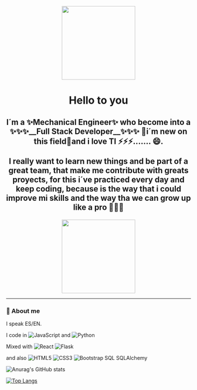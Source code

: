 <div id="header" align="center">
    <img src="https://media.giphy.com/media/Kc2GKprlwHTTizRfmu/giphy.gif" alt="" width="200">
    <h1 align="center">Hello to you </h1>
    <h2 align="center"> I´m a ✨Mechanical Engineer✨ who become into a ✨✨✨__Full Stack Developer__✨✨✨
🌱i´m new on this field🌱and  i love TI ⚡⚡⚡.......  😄. 

I really want to learn new things and be part of a great team, that make me contribute with greats proyects, for this i´ve  practiced every day and keep coding, because is the way that i could improve mi skills and the way tha we can grow up like a pro 🚀🚀🚀
    </h2>
    
    
</div>
<div id= "header" align = "center">
    <img src="https://media.giphy.com/media/N57KpqDb0tlWE/giphy.gif" alt="" width="200">
</div>

- - -


    
<h3>🤔 About me</h3>
    
I speak ES/EN.

I code in ![JavaScript](https://img.shields.io/badge/javascript-%23323330.svg?style=for-the-badge&logo=javascript&logoColor=%23F7DF1E) and ![Python](https://img.shields.io/badge/python-3670A0?style=for-the-badge&logo=python&logoColor=ffdd54)

Mixed with ![React](https://img.shields.io/badge/react-%2320232a.svg?style=for-the-badge&logo=react&logoColor=%2361DAFB)   ![Flask](https://img.shields.io/badge/flask-%23000.svg?style=for-the-badge&logo=flask&logoColor=white) 

and also ![HTML5](https://img.shields.io/badge/html5-%23E34F26.svg?style=for-the-badge&logo=html5&logoColor=white)  ![CSS3](https://img.shields.io/badge/css3-%231572B6.svg?style=for-the-badge&logo=css3&logoColor=white)  ![Bootstrap](https://img.shields.io/badge/bootstrap-%23563D7C.svg?style=for-the-badge&logo=bootstrap&logoColor=white) SQL SQLAlchemy 





![Anurag's GitHub stats](https://github-readme-stats.vercel.app/api?username=ManuelV85&show_icons=true&theme=dark)



[![Top Langs](https://github-readme-stats.vercel.app/api/top-langs/?username=ManuelV85)](https://github.com/ManuelV85/github-readme-stats)

<!--
**ManuelV85/ManuelV85** is a ✨ _special_ ✨ repository because its `README.md` (this file) appears on your GitHub profile.

Here are some ideas to get you started:

- 🔭 I’m currently working on ...
- 🌱 I’m currently learning ...
- 👯 I’m looking to collaborate on ...
- 🤔 I’m looking for help with ...
- 💬 Ask me about ...
- 📫 How to reach me: ...
- 😄 Pronouns: ...
- ⚡ Fun fact: ...
-->
